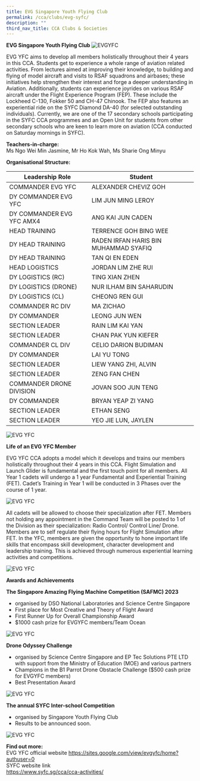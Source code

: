 ```yaml
---
title: EVG Singapore Youth Flying Club
permalink: /cca/clubs/evg-syfc/
description: ""
third_nav_title: CCA Clubs & Societies
---
```

**EVG Singapore Youth Flying Club**
![EVGYFC](/images/evgyfc_01.jpg)

EVG YFC aims to develop all members holistically throughout their 4 years in this CCA. Students get to experience a whole range of aviation related activities. From lectures aimed at improving their knowledge, to building and flying of model aircraft and visits to RSAF squadrons and airbases; these initiatives help strengthen their interest and forge a deeper understanding in Aviation. Additionally, students can experience joyrides on various RSAF aircraft under the Flight Experience Program (FEP). These include the Lockheed C-130, Fokker 50 and CH-47 Chinook. The FEP also features an experiential ride on the SYFC Diamond DA-40 (for selected outstanding individuals). Currently, we are one of the 17 secondary schools participating in the SYFC CCA programmes and an Open Unit for students from other secondary schools who are keen to learn more on aviation (CCA conducted on Saturday mornings in SYFC).

**Teachers-in-charge:**  
Ms Ngo Wei Min Jasmine, Mr Ho Kok Wah, Ms Sharie Ong Minyu

**Organisational Structure:**

| Leadership Role | Student                                  |
|---------------------------------|-------------------------------------------------------|
| COMMANDER EVG YFC | ALEXANDER CHEVIZ GOH                                           |
| DY COMMANDER EVG YFC | LIM JUN MING LEROY                                          |
| DY COMMANDER EVG YFC AMX4 | ANG KAI JUN CADEN                                          |
| HEAD TRAINING          | TERRENCE GOH BING WEE                                    |
| DY HEAD TRAINING                | RADEN IRFAN HARIS BIN MUHAMMAD SYAFIQ                                     |
| DY HEAD TRAINING         | TAN QI EN EDEN                                   |
| HEAD LOGISTICS                           | JORDAN LIM ZHE RUI                    |
| DY LOGISTICS (RC)                 | TING XIAN ZHEN                                    |
| DY LOGISTICS (DRONE)                   | NUR ILHAM BIN SAHARUDIN                                |
DY LOGISTICS (CL)         | CHEONG REN GUI                               |
| COMMANDER RC DIV                   | MA ZICHAO |
| DY COMMANDER         | LEONG JUN WEN                               |
| SECTION LEADER         | RAIN LIM KAI YAN                               |
| SECTION LEADER         |  CHAN PAK YUN KIEFER|
COMMANDER CL DIV         | CELIO DARION BUDIMAN                               |
| DY COMMANDER      | LAI YU TONG                              |
| SECTION LEADER      | LIEW YANG ZHI, ALVIN                                 |
SECTION LEADER                   | ZENG FAN CHEN                                |
COMMANDER DRONE DIVISION                   | JOVAN SOO JUN TENG                                |                              |
| DY COMMANDER      | BRYAN YEAP ZI YANG                                 |
SECTION LEADER                   | ETHAN SENG                                |
SECTION LEADER                   | YEO JIE LUN, JAYLEN                                |

![EVG YFC](/images/evgyfc_03.jpeg)


**Life of an EVG YFC Member**

EVG YFC CCA adopts a model which it develops and trains our members holistically throughout their 4 years in this CCA. Flight Simulation and Launch Glider is fundamental and the first touch point for all members. All Year 1 cadets will undergo a 1 year Fundamental and Experiential Training (FET). Cadet’s Training in Year 1 will be conducted in 3 Phases over the course of 1 year.

![EVG YFC](/images/evgyfc_02.jpeg)

All cadets will be allowed to choose their specialization after FET. Members not holding any appointment in the Command Team will be posted to 1 of the Division as their specialization: Radio Control/ Control Line/ Drone. Members are to self regulate their flying hours for Flight Simulation after FET. In the YFC, members are given the opportunity to hone important life skills that encompass skill development, character development and leadership training. This is achieved through numerous experiential learning activities and competitions.

![EVG YFC](/images/evgyfc_04.jpg)

**Awards and Achievements**

**The Singapore Amazing Flying Machine Competition (SAFMC) 2023**

- organised by DSO National Laboratories and Science Centre Singapore
- First place for Most Creative and Theory of Flight Award
- First Runner Up for Overall Championship Award
- $1000 cash prize for EVGYFC members/Team Ocean

![EVG YFC](/images/evgyfc_05.jpg)

**Drone Odyssey Challenge**

- organised by Science Centre Singapore and EP Tec Solutions PTE LTD with support from the Ministry of Education (MOE) and various partners
- Champions in the B1 Parrot Drone Obstacle Challenge ($500 cash prize for EVGYFC members)
- Best Presentation Award

![EVG YFC](/images/evgyfc_06.jpeg)

**The annual SYFC Inter-school Competition**

- organised by Singapore Youth Flying Club
- Results to be announced soon.

![EVG YFC](/images/evgyfc%2007.jpeg)

<p><strong>Find out more: </strong><br>EVG YFC official website <a href="https://sites.google.com/view/evgyfc/home?authuser=0">https://sites.google.com/view/evgyfc/home?authuser=0</a><br>SYFC website link <br><a href="https://www.syfc.sg/cca/cca-activities/">https://www.syfc.sg/cca/cca-activities/</a></p>